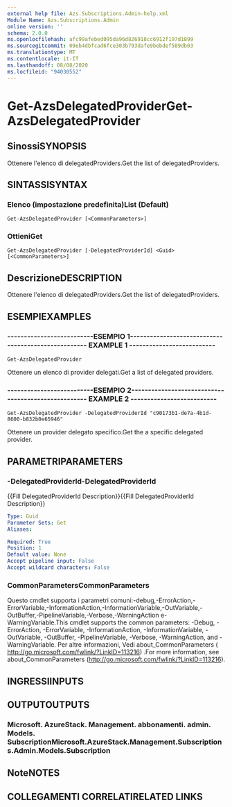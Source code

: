 ```yaml
---
external help file: Azs.Subscriptions.Admin-help.xml
Module Name: Azs.Subscriptions.Admin
online version: ''
schema: 2.0.0
ms.openlocfilehash: afc99afebed095da96d826918cc6912f197d1899
ms.sourcegitcommit: 09eb4dbfcad6fce303b793dafe9bebdef589db03
ms.translationtype: MT
ms.contentlocale: it-IT
ms.lasthandoff: 08/08/2020
ms.locfileid: "94030552"
---
```

# <span data-ttu-id="f463b-101">Get-AzsDelegatedProvider</span><span class="sxs-lookup"><span data-stu-id="f463b-101">Get-AzsDelegatedProvider</span></span>

## <span data-ttu-id="f463b-102">Sinossi</span><span class="sxs-lookup"><span data-stu-id="f463b-102">SYNOPSIS</span></span>
<span data-ttu-id="f463b-103">Ottenere l'elenco di delegatedProviders.</span><span class="sxs-lookup"><span data-stu-id="f463b-103">Get the list of delegatedProviders.</span></span>

## <span data-ttu-id="f463b-104">SINTASSI</span><span class="sxs-lookup"><span data-stu-id="f463b-104">SYNTAX</span></span>

### <span data-ttu-id="f463b-105">Elenco (impostazione predefinita)</span><span class="sxs-lookup"><span data-stu-id="f463b-105">List (Default)</span></span>
```
Get-AzsDelegatedProvider [<CommonParameters>]
```

### <span data-ttu-id="f463b-106">Ottieni</span><span class="sxs-lookup"><span data-stu-id="f463b-106">Get</span></span>
```
Get-AzsDelegatedProvider [-DelegatedProviderId] <Guid> [<CommonParameters>]
```

## <span data-ttu-id="f463b-107">Descrizione</span><span class="sxs-lookup"><span data-stu-id="f463b-107">DESCRIPTION</span></span>
<span data-ttu-id="f463b-108">Ottenere l'elenco di delegatedProviders.</span><span class="sxs-lookup"><span data-stu-id="f463b-108">Get the list of delegatedProviders.</span></span>

## <span data-ttu-id="f463b-109">ESEMPI</span><span class="sxs-lookup"><span data-stu-id="f463b-109">EXAMPLES</span></span>

### <span data-ttu-id="f463b-110">--------------------------ESEMPIO 1--------------------------</span><span class="sxs-lookup"><span data-stu-id="f463b-110">-------------------------- EXAMPLE 1 --------------------------</span></span>
```
Get-AzsDelegatedProvider
```

<span data-ttu-id="f463b-111">Ottenere un elenco di provider delegati.</span><span class="sxs-lookup"><span data-stu-id="f463b-111">Get a list of delegated providers.</span></span>

### <span data-ttu-id="f463b-112">--------------------------ESEMPIO 2--------------------------</span><span class="sxs-lookup"><span data-stu-id="f463b-112">-------------------------- EXAMPLE 2 --------------------------</span></span>
```
Get-AzsDelegatedProvider -DelegatedProviderId "c90173b1-de7a-4b1d-8600-b832b0e65946"
```

<span data-ttu-id="f463b-113">Ottenere un provider delegato specifico.</span><span class="sxs-lookup"><span data-stu-id="f463b-113">Get the a specific delegated provider.</span></span>

## <span data-ttu-id="f463b-114">PARAMETRI</span><span class="sxs-lookup"><span data-stu-id="f463b-114">PARAMETERS</span></span>

### <span data-ttu-id="f463b-115">-DelegatedProviderId</span><span class="sxs-lookup"><span data-stu-id="f463b-115">-DelegatedProviderId</span></span>
<span data-ttu-id="f463b-116">{{Fill DelegatedProviderId Description}}</span><span class="sxs-lookup"><span data-stu-id="f463b-116">{{Fill DelegatedProviderId Description}}</span></span>

```yaml
Type: Guid
Parameter Sets: Get
Aliases: 

Required: True
Position: 1
Default value: None
Accept pipeline input: False
Accept wildcard characters: False
```

### <span data-ttu-id="f463b-117">CommonParameters</span><span class="sxs-lookup"><span data-stu-id="f463b-117">CommonParameters</span></span>
<span data-ttu-id="f463b-118">Questo cmdlet supporta i parametri comuni:-debug,-ErrorAction,-ErrorVariable,-InformationAction,-InformationVariable,-OutVariable,-OutBuffer,-PipelineVariable,-Verbose,-WarningAction e-WarningVariable.</span><span class="sxs-lookup"><span data-stu-id="f463b-118">This cmdlet supports the common parameters: -Debug, -ErrorAction, -ErrorVariable, -InformationAction, -InformationVariable, -OutVariable, -OutBuffer, -PipelineVariable, -Verbose, -WarningAction, and -WarningVariable.</span></span> <span data-ttu-id="f463b-119">Per altre informazioni, Vedi about_CommonParameters ( http://go.microsoft.com/fwlink/?LinkID=113216) .</span><span class="sxs-lookup"><span data-stu-id="f463b-119">For more information, see about_CommonParameters (http://go.microsoft.com/fwlink/?LinkID=113216).</span></span>

## <span data-ttu-id="f463b-120">INGRESSI</span><span class="sxs-lookup"><span data-stu-id="f463b-120">INPUTS</span></span>

## <span data-ttu-id="f463b-121">OUTPUT</span><span class="sxs-lookup"><span data-stu-id="f463b-121">OUTPUTS</span></span>

### <span data-ttu-id="f463b-122">Microsoft. AzureStack. Management. abbonamenti. admin. Models. Subscription</span><span class="sxs-lookup"><span data-stu-id="f463b-122">Microsoft.AzureStack.Management.Subscriptions.Admin.Models.Subscription</span></span>

## <span data-ttu-id="f463b-123">Note</span><span class="sxs-lookup"><span data-stu-id="f463b-123">NOTES</span></span>

## <span data-ttu-id="f463b-124">COLLEGAMENTI CORRELATI</span><span class="sxs-lookup"><span data-stu-id="f463b-124">RELATED LINKS</span></span>

